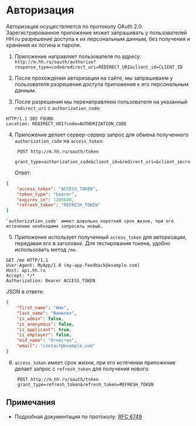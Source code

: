 # Авторизация

Авторизация осуществляется по протоколу OAuth 2.0. Зарегистрированное приложение может запрашивать у пользователей 
HH.ru разрешение доступа к их персональным данным, без получения и хранения их логина и пароля.

1. Приложение направляет пользователя по адресу:
`http://m.hh.ru/oauth/authorize?response_type=code&redirect_uri=REDIRECT_URI&client_id=CLIENT_ID`

2. После прохождения авторизации на сайте, мы запрашиваем у пользователя разрешение доступа приложения к его 
персональным данным.

3. После разрешения мы перенаправляем пользователя на указанный `redirect_uri` с `authorization_code`:
```http
HTTP/1.1 302 FOUND
Location: REDIRECT_URI?code=AUTHORIZATION_CODE
```
4. Приложение делает сервер-сервер запрос для обмена полученного `authorization_code` на `access_token`:
        
        POST http://m.hh.ru/oauth/token
        grant_type=authorization_code&client_id=&redirect_uri=&client_secret=&code=
        
    Ответ:
  ```json
  {
      "access_token": "ACCESS_TOKEN",
      "token_type": "bearer",
      "expires_in": 1209600,
      "refresh_token": "REFRESH_TOKEN"
  }
  ```

    `authorization_code` имеет довольно короткий срок жизни, при его истечении необходимо запросить новый.

5. Приложение использует полученный `access_token` для авторизации, передавая его в заголовке. Для тестирования 
токена, удобно использовать метод `/me`.
```http
GET /me HTTP/1.1
User-Agent: MyApp/1.0 (my-app-feedback@example.com)
Host: api.hh.ru
Accept: */*
Authorization: Bearer ACCESS_TOKEN
```
JSON в ответе:
```json
{
    "first_name": "Имя",
    "last_name": "Фамилия",
    "is_admin": false,
    "is_anonymous": false,
    "is_applicant": true,
    "is_employer": false,
    "mid_name": "Отчество",
    "email": "contact@example.com"
}
```
6. `access_token` имеет срок жизни, при его истечении приложение делает запрос с `refresh_token` для получения нового:

        POST http://m.hh.ru/oauth/token
        grant_type=refresh_token&refresh_token=REFRESH_TOKEN

## Примечания

* Подробная документация по протоколу: [RFC 6749](http://tools.ietf.org/html/rfc6749)
